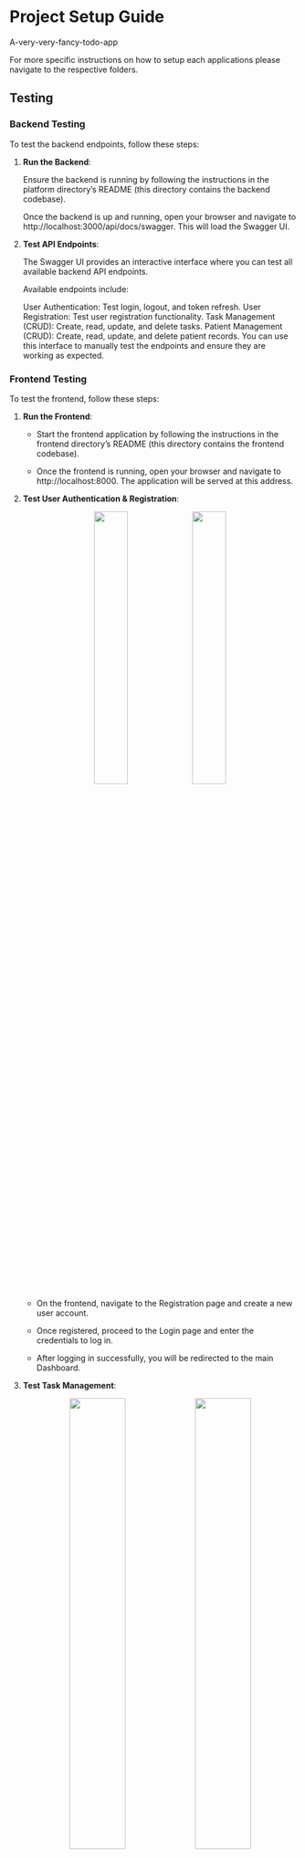 # Project Setup Guide

A-very-very-fancy-todo-app

For more specific instructions on how to setup each applications please navigate to the respective folders.

## Testing

### Backend Testing

To test the backend endpoints, follow these steps:

1. **Run the Backend**:

   Ensure the backend is running by following the instructions in the platform directory’s README (this directory contains the backend codebase).

   Once the backend is up and running, open your browser and navigate to http://localhost:3000/api/docs/swagger. This will load the Swagger UI.

2. **Test API Endpoints**:

   The Swagger UI provides an interactive interface where you can test all available backend API endpoints.

   Available endpoints include:

   User Authentication: Test login, logout, and token refresh.
   User Registration: Test user registration functionality.
   Task Management (CRUD): Create, read, update, and delete tasks.
   Patient Management (CRUD): Create, read, update, and delete patient records.
   You can use this interface to manually test the endpoints and ensure they are working as expected.

### Frontend Testing

To test the frontend, follow these steps:

1.  **Run the Frontend**:

    - Start the frontend application by following the instructions in the frontend directory’s README (this directory contains the frontend codebase).

    - Once the frontend is running, open your browser and navigate to http://localhost:8000. The application will be served at this address.

2.  **Test User Authentication & Registration**:
   
      <p align="center">
         <img src="https://github.com/user-attachments/assets/520c7308-5c82-4d27-b0b7-d3f4a28b3f6f" width="35%" />
         <img src="https://github.com/user-attachments/assets/7258b4b4-4fb5-451f-b838-217bc0481502" width="35%" />
      </p>


    - On the frontend, navigate to the Registration page and create a new user account.

    - Once registered, proceed to the Login page and enter the credentials to log in.

    - After logging in successfully, you will be redirected to the main Dashboard.

4.  **Test Task Management**:

      <p align="center">
         <img src="https://github.com/user-attachments/assets/c6b609a6-abae-4d5b-849b-7cfd63ec04fe" width="45%" />
         <img src="https://github.com/user-attachments/assets/5fb9eebc-48cc-4aaa-b906-742f7f526de4" width="45%" />
         <img src="https://github.com/user-attachments/assets/13275bad-6488-4113-bb13-3165796e593d" width="45%" />
      </p>

    - On the Dashboard, you will be able to create new tasks and view existing tasks.

    - Test task creation by entering the task details and submitting the form.

    - You can also try other task actions like viewing, editing, or deleting tasks.

6.  **Test Patient and Profile Managements**:

      <p align="center">
         <img src="https://github.com/user-attachments/assets/1c7cb618-398a-43a8-8fcc-41886f93c21b" width="45%" />
         <img src="https://github.com/user-attachments/assets/b380d913-89cd-4b6c-b99e-9503bceca3a6" width="45%" />
      </p>

    - On the left side of the screen, you’ll find a sidebar containing your profile and navigation options.

    - The navigation will show options for "Tasks" and "Patients". The "Tasks" section represents the current dashboard, where you can manage tasks. Clicking on "Patients" will take you to the Patients grid, where you can view, create, and manage patient records.

    - In the Patients section, you can:

      - Create new patient records.

      - Edit existing patient details.

      - Delete patient records as needed.
